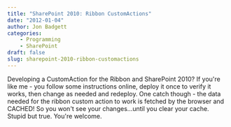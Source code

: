 ```yaml
---
title: "SharePoint 2010: Ribbon CustomActions"
date: "2012-01-04"
author: Jon Badgett
categories:
    - Programming
    - SharePoint
draft: false
slug: sharepoint-2010-ribbon-customactions
---
```


Developing a CustomAction for the Ribbon and SharePoint 2010? If you're like
me - you follow some instructions online, deploy it once to verify it works,
then change as needed and redeploy. One catch though - the data needed for the
ribbon custom action to work is fetched by the browser and CACHED! So you won't
see your changes...until you clear your cache. Stupid but true. You're welcome.
